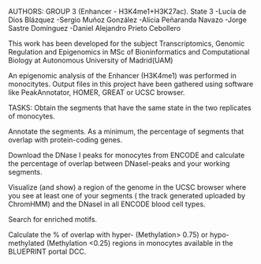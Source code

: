 AUTHORS: GROUP 3 (Enhancer - H3K4me1+H3K27ac). State 3
-Lucía de Dios Blázquez
-Sergio Muñoz González
-Alicia Peñaranda Navazo
-Jorge Sastre Domínguez
-Daniel Alejandro Prieto Cebollero


This work has been developed for the subject Transcriptomics, Genomic Regulation and Epigenomics in MSc of Bioninformatics and Computational Biology at Autonomous University of Madrid(UAM)

An epigenomic analysis of the Enhancer (H3K4me1) was performed in monocitytes.
Output files in this project have been gathered using software like PeakAnnotator, HOMER, GREAT or UCSC browser.

TASKS:
Obtain the segments that have the same state in the two replicates of monocytes. 
 
Annotate  the  segments.  As  a  minimum,  the  percentage  of  segments  that  overlap 
with protein-coding genes. 
 
Download  the  DNase  I  peaks  for  monocytes  from  ENCODE  and  calculate  the 
percentage  of  overlap  between  DNaseI-peaks  and  your  working  segments. 
 
Visualize (and show) a region of the genome in the UCSC browser where you see 
at  least  one  of  your  segments  ( the  track  generated uploaded by  ChromHMM)  and  the 
DNaseI in all ENCODE blood cell types. 
 
Search for enriched motifs. 
 
Calculate  the  %  of  overlap  with  hyper-  (Methylation>  0.75)  or 
hypo-methylated (Methylation <0.25) regions in monocytes available in the 
BLUEPRINT portal DCC.

